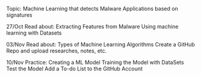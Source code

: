 Topic:
Machine Learning that detects Malware Applications based on signatures

27/Oct
Read about:
Extracting Features from Malware
Using machine learning with Datasets

03/Nov
Read about:
Types of Machine Learning Algorithms
Create a GitHub Repo and upload researches, notes, etc.

10/Nov
Practice:
Creating a ML Model
Training the Model with DataSets
Test the Model
Add a To-do List to the GitHub Account
